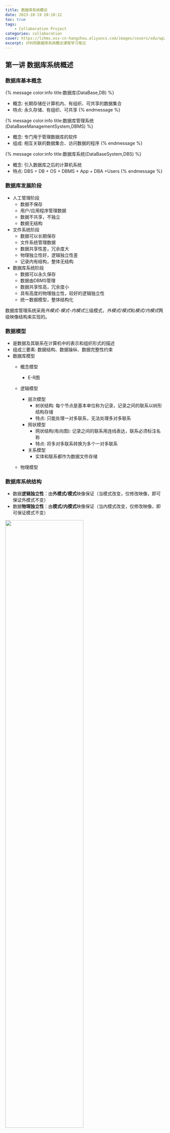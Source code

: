 ```yaml
---
title: 数据库系统概论
date: 2023-10-19 20:10:12
toc: true
tags:
    - Collaboration Project
categories: collaboration
cover: https://lzhms.oss-cn-hangzhou.aliyuncs.com/images/covers/xdu/wp2347580-database-wallpapers.jpg
excerpt: 计科院数据库系统概论课程学习笔记
---
```

## 第一讲 数据库系统概述

### 数据库基本概念

{% message color:info title:数据库(DataBase,DB) %}

+ 概念: 长期存储在计算机内、有组织、可共享的数据集合
+ 特点: 永久存储、有组织、可共享
  {% endmessage %}

{% message color:info title:数据库管理系统(DataBaseManagementSystem,DBMS) %}

+ 概念: 专门用于管理数据库的软件
+ 组成: 相互关联的数据集合、访问数据的程序
  {% endmessage %}

{% message color:info title:数据库系统(DataBaseSystem,DBS) %}

+ 概念: 引入数据库之后的计算机系统
+ 特点: DBS = DB + OS + DBMS + App + DBA +Users
  {% endmessage %}

### 数据库发展阶段

- 人工管理阶段
  - 数据不保存
  - 用户/应用程序管理数据
  - 数据不共享，不独立
  - 数据无结构
- 文件系统阶段
  - 数据可以长期保存
  - 文件系统管理数据
  - 数据共享性差，冗余度大
  - 物理独立性好，逻辑独立性差
  - 记录内有结构，整体无结构
- 数据库系统阶段
  - 数据可以永久保存
  - 数据由DBMS管理
  - 数据共享性高，冗余度小
  - 具有高度的物理独立性，较好的逻辑独立性
  - 统一数据模型，整体结构化

数据库管理系统采用*外模式-模式-内模式*三级模式，*外模式/模式*和*模式/内模式*两级映像结构来实现的。

### 数据模型
- 是数据及其联系在计算机中的表示和组织形式的描述
- 组成三要素: 数据结构、数据操纵、数据完整性约束
- 数据库模型
  - 概念模型
    - E-R图
  - 逻辑模型

    - 层次模型
      - 树状结构: 每个节点是基本单位称为记录，记录之间的联系以树形结构存储
      - 特点: 只能处理一对多联系，无法处理多对多联系
    - 网状模型
      - 网状结构(有向图): 记录之间的联系用连线表达，联系必须标注名称
      - 特点: 将多对多联系转换为多个一对多联系
    - 关系模型
      - 实体和联系都作为数据文件存储
  - 物理模型

### 数据库系统结构

- 数据**逻辑独立性**：由**外模式/模式**映像保证（当模式改变，仅修改映像，即可保证外模式不变）
- 数据**物理独立性**：由**模式/内模式**映像保证（当内模式改变，仅修改映像，即可保证模式不变）

<img src="https://cdn.jsdelivr.net/gh/LZHMS/picx-images-hosting@master/EBlog/Courses/Untitled-3.5x31v922ayk0.webp" width="70%"/>

## 第二讲 关系模型

### 关系数据结构

关系模式: $R(U, D, Dom(), F)$ (简称: $R(U)$)
其中，$R$ 表示关系名，$U$ 表示属性集，$D$ 表示关系的域，$Dom$ 表示属性到域上的映射关系，$F$ 表示数据依赖

### 关系代数

+ 关系代数(Relational Algebra)是**过程化**的查询语言，是以**集合**为基础的运算表达式

#### 传统集合运算

+ 并(Union): From the row angle

<center> $R \cup S$={$t|t\in R\vee t\in S$}</center>

+ 差(Difference): From the row angle

<center>$R - S$={$t|t\in R\wedge t\notin S$}</center>

+ 交(Intersection): From the row angle

<center>$R \cap S$ = {$t|t\in R\wedge t\in S$}=$R-(R-S)$</center>

+ 广义笛卡尔积(Cartesian Product): From the row angle

<center>$R \times S$ = {$\widehat{t_rt_s}|t_r\in R\wedge t_s\in S$}</center>

注: R:$(k_1, n)$, S:$(k_2,m)\Longrightarrow$R$\times$S:$(k_1+k_2, n+m)$

#### 专门关系运算

+ 选择(Selection): From the row angle

<center>$\sigma_F(R)$ ={$t|t\in R\wedge F(t)=True$}</center>

+ 投影(Projection): From the column angle

<center>$\pi_A(R)$ = {$t[A]|t\in R$}</center>
注: 选择出原关系中某些属性列，为避免重复，还可能会取消某些元组

+ 连接(Join): From the cross angle

<center>$R\underset{A\theta B}{\bowtie} S$ = {$t_r\cup t_s|t_r\in R\wedge t_s\in S\wedge t_r[A]\theta t_s[B]$}</center>

+ Solution Steps For $\theta$ Join:
  + Step 1: 确定结果中的属性列
  + Step 2: 确定参与比较的属性列
  + Step 3: 逐一取R中的元组分别和S中与其符合条件的元组进行拼接
+ 等值连接(Equi-Join): $\theta$ is "="

<center>$R\underset{A=B}{\bowtie} S$ = {$t_r\cup t_s|t_r\in R\wedge t_s\in S\wedge t_r[A]=t_s[B]$}</center>

+ 自然连接(Natural Join): $\theta$ is "=" and $As = Bs$ which combines As and Bs columns avoiding repeated attributes(As, Bs means a column or multiple columns)

<center>$R\bowtie S$ = {$t_r\cup t_s - t_s[B]|t_r\in R\wedge t_s\in S\wedge t_r[B]=t_s[B]$}</center>

#### Practices

+ Used Tables

  + S Table = S(Sno, Sname, Ssex, Sage, Sdept)
    |  Sno  | Sname | Ssex | Sage | Sdept |
    | :---: | :---: | :--: | :--: | :---: |
    | 95001 | 李勇 |  男  |  20  |  CS  |
    | 95002 | 刘晨 |  女  |  18  |  IS  |
    | 95003 | 王敏 |  女  |  18  |  MA  |
    | 95004 | 张立 |  男  |  19  |  IS  |
  + SC Table = SC(Sno, Cno, Grade)
    |  Sno  | Cno | Grade |
    | :---: | :-: | :---: |
    | 95001 | c1 |  92  |
    | 95001 | c2 |  65  |
    | 95001 | c4 |  88  |
    | 95002 | c2 |  90  |
    | 95002 | c5 |  73  |
+ SC$\times$SC Table

  | SC1.Sno | SC1.Cno | SC1.Grade | SC2.Sno | SC2.Cno | SC2.Grade |
  | :-----: | :-----: | :-------: | :-----: | :-----: | :-------: |
+ Problems

  + 查询选修了 $C_2$ 和 $C_4$ 课程的学生学号

  $$
  pi_1(\sigma_{1=4\wedge 2='c2'\wedge 5='c4'}(SC\times SC))
  $$

  + 查询不学 $C_2$ 课程的学生学号

  $$
  pi_{sno}(S)-\pi_{cno}(\sigma_{cno='c2'}(SC))
  $$

1. 关系模型由**关系数据结构**、**关系操作集合**和**关系完整性约束**组成
2. 关系数据结构：单一的结构类型即关系，表示现实世界的实体以及实体间的联系
3. 关系操作集合：查询、插入、删除、修改操作
4. 关系完整性约束：实体完整性、参照完整性、用户定义完整性约束
5. 关系数据库语言的共同特点：非过程化的集合操作语言
6. 关系数据语言：关系代数语言、关系演算语言、SQL


## 第三讲 数据库完整性

数据库完整性包括实体完整性、参照完整性和用户定义完整性。

### 实体完整性

+ CREATE TABLE 中用 PRIMARY KEY 定义关系模型的实体完整性
+ 单属性构成的码： 定义为列级约束条件/定义为表级约束条件
+ 多个属性构成的码： 定义为表级约束条件

### References

+ [BitHachi&#39;s Blog](https://blog.csdn.net/weixin_43914604/article/details/105359554)

## 第三讲 SQL概述
+ [SQL概述及数据定义——BitHachi&#39;s Blog](https://bithachi.blog.csdn.net/article/details/105217410)
+ [SQL之数据查询——BitHachi&#39;s Blog](https://bithachi.blog.csdn.net/article/details/105171740)
+ [SQL之基本表更新——BitHachi&#39;s Blog](https://bithachi.blog.csdn.net/article/details/105243896)

## 第六讲 关系数据理论之规范化

### 存在的问题

关系模式中*属性间存在某些依赖关系*导致*插入异常、删除异常、更新异常以及数据冗余*的问题

### 数据依赖

定义: 关系属性与属性之间的一种约束关系，即两个列或列组之间的约束，主要包含函数依赖与多值依赖。

#### 函数依赖 (Functional Dependency, FD)

定义: 对于任意关系 $r\in R(U)$, $r$ 中不可能存在两个元组在 $X$ 上的属性值相等，而在 $Y$ 上的属性值不等。

+ $X\rightarrow Y$: $X$ 函数确定 $Y$ 或 $Y$ 函数依赖于 $X$
+ Notes
  + 函数依赖指 $R$ 的所有关系实例均要满足的约束条件
  + 函数依赖属于语义范畴概念，只能根据数据的语义来确定函数依赖
+ 特殊函数依赖
  + 非平凡的函数依赖：$X\rightarrow Y$ 且 $Y\nsubseteq X$
  + 平凡的函数依赖：$X\rightarrow Y$ 且 $Y\subseteq X$
  + 相互决定: $X\rightarrow Y$ 且 $Y\rightarrow X$, denotes $X\leftrightarrow Y$
  + $Y$ 不函数依赖于 $X$: $X \nrightarrow Y$
  + 完全函数依赖：$X\rightarrow Y$ 且 $ \forall X' \subset X, X' \nrightarrow Y$, denotes $X\mathop{\longrightarrow}\limits^F Y$
  + 部分函数依赖：$X\rightarrow Y$ 且 $Y$ 不完全函数依赖于 $X$, denotes $X\mathop{\longrightarrow}\limits^P Y$
  + 传递函数依赖：$X\rightarrow Y, Y\rightarrow Z$ with conditions $Y\nsubseteq X, Y\nrightarrow X$，则 $X\rightarrow Z$, denotes $X\mathop{\longrightarrow}\limits^T Y$
    + 如果 $Y\rightarrow X$ 即 $X\leftrightarrow Y$，则 $Z$ 直接依赖于 $X$
    + 如果 $Y\subseteq X$, 则 $X\mathop{\longrightarrow}\limits^P Z$
+ 候选码(Candidate Key)
  + For $K$ in $R<U, F>$, satisfy $K\mathop{\longrightarrow}\limits^F U$
  + 主码(Primary Key) 为选定的一个候选码
  + 性质
    + 决定性：$K\rightarrow U$
    + 最小性: $\nexists K'\subset K$ let $K'\rightarrow U$
  + 主属性(Prime Attribute): 所有候选码中出现的属性
  + 非主属性(Nonprime Attribute): 不出现在任何候选码中的属性
  + 全码(All Key): 由关系模式的所有属性构成码
  + 外码(Foreign Key): $X$ 并非是 $R$ 的码，而是另外一个关系模式的码

### 规范化

#### 规范化设计

关系表的规范化设计就是要尽可能地减少关系表中列或者列组之间的依赖关系，即函数依赖

#### 范式(Normal Form, NF)

+ **Defination 1**: 表示关系表的规范程度状态
+ **Defination 2**: 表示符合某一种级别的关系模式的集合

#### 第一范式(First Normal Form, 1NF)

+ **Defination**: 关系模式 $R$ 的所有属性都是*不可分的基本数据项*，denotes $R\in 1NF$
+ 不满足第一范式的数据库模式不是关系数据库

#### 第二范式(Second Normal Form, 2NF)

+ **Defination**: $R\in 1NF$ 并且每一个非主属性都完全函数依赖于 $R$ 的任一候选码, denotes $R\in 2NF$
+ Notes
  + 不存在非主属性对码的部分依赖
  + 不属于 $2NF$ 关系模式问题：插入异常、删除异常、数据冗余大、修改异常

#### 第三范式(Third Normal Form, 3NF)

+ **Defination**: $R<U, F>$ 中不存在码 $X$、属性组 $Y$ 及非主属性 $Z(Z\nsubseteq Y)$ 使得 $X\rightarrow Y(Y\nrightarrow X), Y\rightarrow Z$, denotes $R\in 3NF$
+ Notes
  + If $Z\subseteq Y$, then when $X\rightarrow Y$, get $X\rightarrow Z$
  + 不存在非主属性对码的传递依赖
  + 不属于 $3NF$ 关系模式问题：插入异常、删除异常、数据冗余大、修改异常

#### 修正第三范式(Boyce Codd Normal Form, BCNF)

+ **Defination**: $R\in 1NF$, for any $X\rightarrow Y(Y\nsubseteq X)$ and $X$ 必包含码, denotes $R\in BCNF$
+ Notes
  + 每一个函数依赖的决定因素都包含码

## Handwritten Notes

<img src="https://cdn.jsdelivr.net/gh/LZHMS/picx-images-hosting@master/EBlog/Courses/数据库原理笔记_Page1.51yc1mwj6wc0.png"/>
<img src="https://cdn.jsdelivr.net/gh/LZHMS/picx-images-hosting@master/EBlog/Courses/数据库原理笔记_Page2.5zhwap4c8nw0.webp" />
<img src="https://cdn.jsdelivr.net/gh/LZHMS/picx-images-hosting@master/EBlog/Courses/数据库原理笔记_Page3.6sisp43v1pk0.webp" />
<img src="https://cdn.jsdelivr.net/gh/LZHMS/picx-images-hosting@master/EBlog/Courses/数据库原理笔记_Page4.23jsf44s5qow.webp" />
<img src="https://cdn.jsdelivr.net/gh/LZHMS/picx-images-hosting@master/EBlog/Courses/数据库原理笔记_Page5.41nf6qoealc0.webp" />
<img src="https://cdn.jsdelivr.net/gh/LZHMS/picx-images-hosting@master/EBlog/Courses/数据库原理笔记_Page6.330yrzif8iw0.webp" />
<img src="https://cdn.jsdelivr.net/gh/LZHMS/picx-images-hosting@master/EBlog/Courses/数据库原理笔记_Page7.39y9yuxk8gg0.webp" />
<img src="https://cdn.jsdelivr.net/gh/LZHMS/picx-images-hosting@master/EBlog/Courses/数据库原理笔记_Page8.2wdw8hhua8u0.webp" />
<img src="https://cdn.jsdelivr.net/gh/LZHMS/picx-images-hosting@master/EBlog/Courses/数据库原理笔记_Page9.3ehx9lj0jui0.webp" />

## Contributors

+ [Zhihao Li](https://lzhms.github.io/)
+ [Changrong You](https://cryoushiwo.github.io/)
